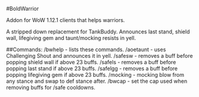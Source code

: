 #BoldWarrior

Addon for WoW 1.12.1 clients that helps warriors.

A stripped down replacement for TankBuddy.
Announces last stand, shield wall, lifegiving gem and taunt/mocking resists in yell.

##Commands:
/bwhelp - lists these commands.
/aoetaunt - uses Challenging Shout and announces it in yell.
/safesw - removes a buff before popping shield wall if above 23 buffs.
/safels - removes a buff before popping last stand if above 23 buffs.
/safelgg - removes a buff before popping lifegiving gem if above 23 buffs.
/mocking - mocking blow from any stance and swap to def stance after.
/bwcap - set the cap used when removing buffs for /safe cooldowns.